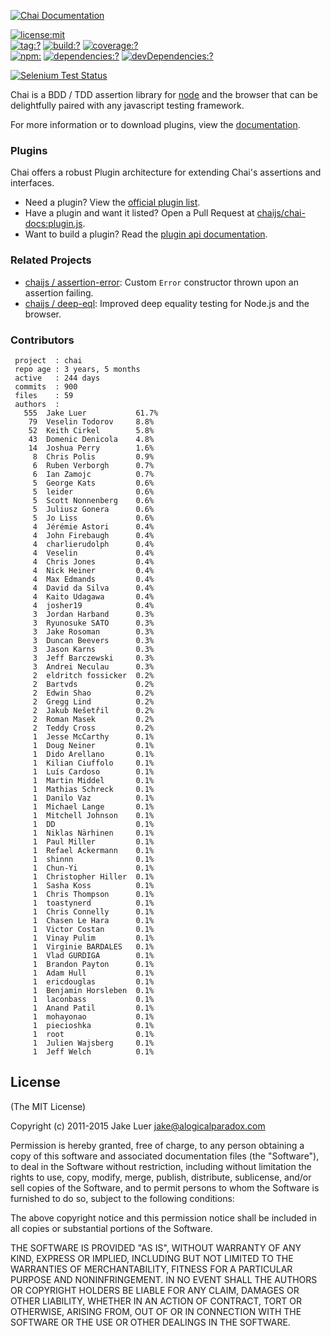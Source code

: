 [![Chai Documentation](http://chaijs.com/public/img/chai-logo.png)](http://chaijs.com)

[![license:mit](https://img.shields.io/badge/license-mit-green.svg?style=flat-square)](#license)<br>
[![tag:?](https://img.shields.io/github/tag/chaijs/chai.svg?style=flat-square)](https://github.com/chaijs/chai/releases)
[![build:?](https://img.shields.io/travis/chaijs/chai/master.svg?style=flat-square)](https://travis-ci.org/chaijs/chai)
[![coverage:?](https://img.shields.io/coveralls/chaijs/chai/master.svg?style=flat-square)](https://coveralls.io/r/chaijs/chai)<br>
[![npm:](https://img.shields.io/npm/v/chai.svg?style=flat-square)](https://www.npmjs.com/packages/chai)
[![dependencies:?](https://img.shields.io/npm/dm/chai.svg?style=flat-square)](https://www.npmjs.com/packages/chai)
[![devDependencies:?](https://img.shields.io/david/chaijs/chai.svg?style=flat-square)](https://david-dm.org/chaijs/chai)

[![Selenium Test Status](https://saucelabs.com/browser-matrix/chaijs.svg)](https://saucelabs.com/u/chaijs)


Chai is a BDD / TDD assertion library for [node](http://nodejs.org) and the browser that
can be delightfully paired with any javascript testing framework.

For more information or to download plugins, view the [documentation](http://chaijs.com).

### Plugins

Chai offers a robust Plugin architecture for extending Chai's assertions and interfaces.

- Need a plugin? View the [official plugin list](http://chaijs.com/plugins).
- Have a plugin and want it listed? Open a Pull Request at [chaijs/chai-docs:plugin.js](https://github.com/chaijs/chai-docs/blob/master/plugins.js#L1-L12).
- Want to build a plugin? Read the [plugin api documentation](http://chaijs.com/guide/plugins/).

### Related Projects

- [chaijs / assertion-error](https://github.com/chaijs/assertion-error): Custom `Error` constructor thrown upon an assertion failing.
- [chaijs / deep-eql](https://github.com/chaijs/deep-eql): Improved deep equality testing for Node.js and the browser.

### Contributors

     project  : chai
     repo age : 3 years, 5 months
     active   : 244 days
     commits  : 900
     files    : 59
     authors  :
       555  Jake Luer           61.7%
        79  Veselin Todorov     8.8%
        52  Keith Cirkel        5.8%
        43  Domenic Denicola    4.8%
        14  Joshua Perry        1.6%
         8  Chris Polis         0.9%
         6  Ruben Verborgh      0.7%
         6  Ian Zamojc          0.7%
         5  George Kats         0.6%
         5  leider              0.6%
         5  Scott Nonnenberg    0.6%
         5  Juliusz Gonera      0.6%
         5  Jo Liss             0.6%
         4  Jérémie Astori      0.4%
         4  John Firebaugh      0.4%
         4  charlierudolph      0.4%
         4  Veselin             0.4%
         4  Chris Jones         0.4%
         4  Nick Heiner         0.4%
         4  Max Edmands         0.4%
         4  David da Silva      0.4%
         4  Kaito Udagawa       0.4%
         4  josher19            0.4%
         3  Jordan Harband      0.3%
         3  Ryunosuke SATO      0.3%
         3  Jake Rosoman        0.3%
         3  Duncan Beevers      0.3%
         3  Jason Karns         0.3%
         3  Jeff Barczewski     0.3%
         3  Andrei Neculau      0.3%
         2  eldritch fossicker  0.2%
         2  Bartvds             0.2%
         2  Edwin Shao          0.2%
         2  Gregg Lind          0.2%
         2  Jakub Nešetřil      0.2%
         2  Roman Masek         0.2%
         2  Teddy Cross         0.2%
         1  Jesse McCarthy      0.1%
         1  Doug Neiner         0.1%
         1  Dido Arellano       0.1%
         1  Kilian Ciuffolo     0.1%
         1  Luís Cardoso        0.1%
         1  Martin Middel       0.1%
         1  Mathias Schreck     0.1%
         1  Danilo Vaz          0.1%
         1  Michael Lange       0.1%
         1  Mitchell Johnson    0.1%
         1  DD                  0.1%
         1  Niklas Närhinen     0.1%
         1  Paul Miller         0.1%
         1  Refael Ackermann    0.1%
         1  shinnn              0.1%
         1  Chun-Yi             0.1%
         1  Christopher Hiller  0.1%
         1  Sasha Koss          0.1%
         1  Chris Thompson      0.1%
         1  toastynerd          0.1%
         1  Chris Connelly      0.1%
         1  Chasen Le Hara      0.1%
         1  Victor Costan       0.1%
         1  Vinay Pulim         0.1%
         1  Virginie BARDALES   0.1%
         1  Vlad GURDIGA        0.1%
         1  Brandon Payton      0.1%
         1  Adam Hull           0.1%
         1  ericdouglas         0.1%
         1  Benjamin Horsleben  0.1%
         1  laconbass           0.1%
         1  Anand Patil         0.1%
         1  mohayonao           0.1%
         1  piecioshka          0.1%
         1  root                0.1%
         1  Julien Wajsberg     0.1%
         1  Jeff Welch          0.1%

## License

(The MIT License)

Copyright (c) 2011-2015 Jake Luer <jake@alogicalparadox.com>

Permission is hereby granted, free of charge, to any person obtaining a copy
of this software and associated documentation files (the "Software"), to deal
in the Software without restriction, including without limitation the rights
to use, copy, modify, merge, publish, distribute, sublicense, and/or sell
copies of the Software, and to permit persons to whom the Software is
furnished to do so, subject to the following conditions:

The above copyright notice and this permission notice shall be included in
all copies or substantial portions of the Software.

THE SOFTWARE IS PROVIDED "AS IS", WITHOUT WARRANTY OF ANY KIND, EXPRESS OR
IMPLIED, INCLUDING BUT NOT LIMITED TO THE WARRANTIES OF MERCHANTABILITY,
FITNESS FOR A PARTICULAR PURPOSE AND NONINFRINGEMENT. IN NO EVENT SHALL THE
AUTHORS OR COPYRIGHT HOLDERS BE LIABLE FOR ANY CLAIM, DAMAGES OR OTHER
LIABILITY, WHETHER IN AN ACTION OF CONTRACT, TORT OR OTHERWISE, ARISING FROM,
OUT OF OR IN CONNECTION WITH THE SOFTWARE OR THE USE OR OTHER DEALINGS IN
THE SOFTWARE.
